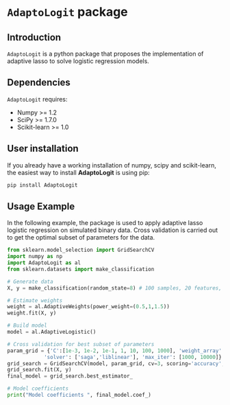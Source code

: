 # `AdaptoLogit` package

## Introduction
`AdaptoLogit` is a python package that proposes the implementation of adaptive lasso to solve logistic regression models. 

## Dependencies
`AdaptoLogit` requires:
- Numpy >= 1.2
- SciPy >= 1.7.0
- Scikit-learn >= 1.0

## User installation
If you already have a working installation of numpy, scipy and scikit-learn, the easiest way to install **AdaptoLogit** is using pip:

```sh
pip install AdaptoLogit
```

## Usage Example
In the following example, the package is used to apply adaptive lasso logistic regression on simulated binary data. Cross validation is carried out to get the optimal subset of parameters for the data. 
```py
from sklearn.model_selection import GridSearchCV
import numpy as np
import AdaptoLogit as al
from sklearn.datasets import make_classification

# Generate data
X, y = make_classification(random_state=8) # 100 samples, 20 features, 2 informative

# Estimate weights
weight = al.AdaptiveWeights(power_weight=(0.5,1,1.5))
weight.fit(X, y)

# Build model 
model = al.AdaptiveLogistic()

# Cross validation for best subset of parameters
param_grid = {'C':[1e-3, 1e-2, 1e-1, 1, 10, 100, 1000], 'weight_array': weight.lasso_weights_,
            'solver': ['saga','liblinear'], 'max_iter': [1000, 10000]}     
grid_search = GridSearchCV(model, param_grid, cv=3, scoring='accuracy', n_jobs=8)
grid_search.fit(X, y)
final_model = grid_search.best_estimator_

# Model coefficients
print("Model coefficients ", final_model.coef_)
```
